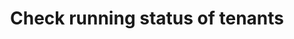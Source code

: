 ---
id: tenant-check-running-status
title: Check running status of tenants
description: 
slug: /tenant-check-running-status
---